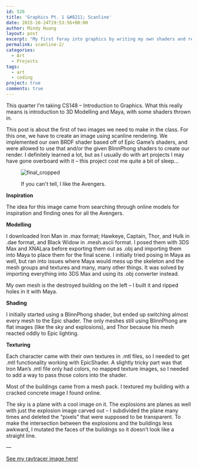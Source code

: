 ```yaml
---
id: 526
title: 'Graphics Pt. 1 &#8211; Scanline'
date: 2015-10-24T19:53:56+00:00
author: Mindy Huang
layout: post
excerpt: "My first foray into graphics by writing my own shaders and rendering a scanline image."
permalink: scanline-2/
categories:
  - Art
  - Projects
tags:
  - art
  - coding
project: true
comments: true
---
```

This quarter I&#8217;m taking CS148 &#8211; Introduction to Graphics. What this really means is introduction to 3D Modelling and Maya, with some shaders thrown in.

This post is about the first of two images we need to make in the class. For this one, we have to create an image using scanline rendering. We implemented our own BRDF shader based off of Epic Game&#8217;s shaders, and were allowed to use that and/or the given BlinnPhong shaders to create our render. I definitely learned a lot, but as I usually do with art projects I may have gone overboard with it &#8211; this project cost me quite a bit of sleep&#8230;

<figure id="attachment_527" style="" class="">

<img src="http://s416.photobucket.com/albums/pp249/KCHuang/Blog/final_cropped-1024x551.png" alt="final_cropped" /><figcaption class="">If you can't tell, I like the Avengers.</figcaption>
</figure> 


**Inspiration**
  
The idea for this image came from searching through online models for inspiration and finding ones for all the Avengers.

**Modelling**
  
I downloaded Iron Man in .max format; Hawkeye, Captain, Thor, and Hulk in .dae format, and Black Widow in .mesh.ascii format. I posed them with 3DS Max and XNALara before exporting them out as .obj and importing them into Maya to place them for the final scene. I initially tried posing in Maya as well, but ran into issues where Maya would mess up the skeleton and the mesh groups and textures and many, many other things. It was solved by importing everything into 3DS Max and using its .obj converter instead.

My own mesh is the destroyed building on the left &#8211; I built it and ripped holes in it with Maya.

**Shading**
  
I initially started using a BlinnPhong shader, but ended up switching almost every mesh to the Epic shader. The only meshes still using BlinnPhong are flat images (like the sky and explosions), and Thor because his mesh reacted oddly to Epic lighting.

**Texturing**
  
Each character came with their own textures in .mtl files, so I needed to get .mtl functionality working with EpicShader. A slightly tricky part was that Iron Man&#8217;s .mtl file only had colors, no mapped texture images, so I needed to add a way to pass those colors into the shader.

Most of the buildings came from a mesh pack. I textured my building with a cracked concrete image I found online.

The sky is a plane with a cool image on it. The explosions are planes as well with just the explosion image carved out &#8211; I subdivided the plane many times and deleted the &#8220;pixels&#8221; that were supposed to be transparent. To make the intersection between the explosions and the buildings less awkward, I mutated the faces of the buildings so it doesn&#8217;t look like a straight line.

&#8212;

[See my raytracer image here!](/raytracer/)